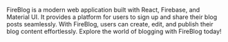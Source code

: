 FireBlog is a modern web application built with React, Firebase, and Material UI. It provides a platform for users to sign up and share their blog posts seamlessly. With FireBlog, users can create, edit, and publish their blog content effortlessly. Explore the world of blogging with FireBlog today!
